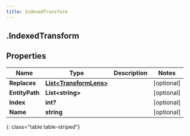 ```yaml
---
title: IndexedTransform
---
```

## .IndexedTransform

## Properties

|Name | Type | Description | Notes|
|------------ | ------------- | ------------- | -------------|
| **Replaces** | [**List&lt;TransformLens&gt;**](TransformLens.html) |  | [optional] |
| **EntityPath** | **List&lt;string&gt;** |  | [optional] |
| **Index** | **int?** |  | [optional] |
| **Name** | **string** |  | [optional] |
{: class="table table-striped"}


